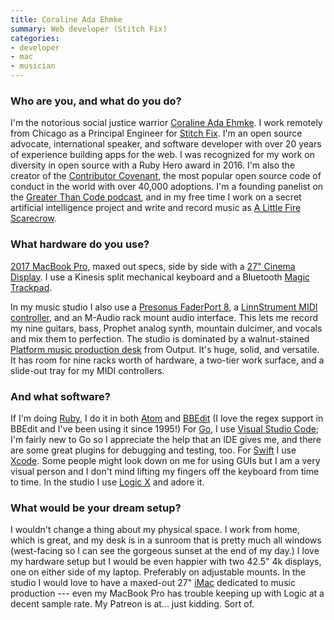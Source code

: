 ```yaml
---
title: Coraline Ada Ehmke
summary: Web developer (Stitch Fix)
categories:
- developer
- mac
- musician
---
```


### Who are you, and what do you do?

I'm the notorious social justice warrior [Coraline Ada Ehmke](https://twitter.com/CoralineAda "Coraline's Twitter account."). I work remotely from Chicago as a Principal Engineer for [Stitch Fix](https://www.stitchfix.com/ "A personalised online clothes store."). I'm an open source advocate, international speaker, and software developer with over 20 years of experience building apps for the web. I was recognized for my work on diversity in open source with a Ruby Hero award in 2016. I'm also the creator of the [Contributor Covenant](https://www.contributor-covenant.org/ "An open source code of conduct."), the most popular open source code of conduct in the world with over 40,000 adoptions. I'm a founding panelist on the [Greater Than Code podcast](https://www.greaterthancode.com/ "A podcast about tech and people."), and in my free time I work on a secret artificial intelligence project and write and record music as [A Little Fire Scarecrow](http://alittlefirescarecrow.com/ "Coraline's music project.").

### What hardware do you use?

[2017 MacBook Pro][macbook-pro], maxed out specs, side by side with a [27" Cinema Display][cinema-display]. I use a Kinesis split mechanical keyboard and a Bluetooth [Magic Trackpad][magic-trackpad].

In my music studio I also use a [Presonus FaderPort 8][faderport-8], a [LinnStrument MIDI controller][linnstrument], and an M-Audio rack mount audio interface. This lets me record my nine guitars, bass, Prophet analog synth, mountain dulcimer, and vocals and mix them to perfection. The studio is dominated by a walnut-stained [Platform music production desk][platform] from Output. It's huge, solid, and versatile. It has room for nine racks worth of hardware, a two-tier work surface, and a slide-out tray for my MIDI controllers.

### And what software?

If I'm doing [Ruby][], I do it in both [Atom][] and [BBEdit][] (I love the regex support in BBEdit and I've been using it since 1995!) For [Go][], I use [Visual Studio Code][visual-studio-code]; I'm fairly new to Go so I appreciate the help that an IDE gives me, and there are some great plugins for debugging and testing, too. For [Swift][swift.2] I use [Xcode][]. Some people might look down on me for using GUIs but I am a very visual person and I don't mind lifting my fingers off the keyboard from time to time. In the studio I use [Logic X][logic] and adore it.

### What would be your dream setup?

I wouldn't change a thing about my physical space. I work from home, which is great, and my desk is in a sunroom that is pretty much all windows (west-facing so I can see the gorgeous sunset at the end of my day.) I love my hardware setup but I would be even happier with two 42.5" 4k displays, one on either side of my laptop. Preferably on adjustable mounts. In the studio I would love to have a maxed-out 27" [iMac][] dedicated to music production --- even my MacBook Pro has trouble keeping up with Logic at a decent sample rate. My Patreon is at... just kidding. Sort of.

[atom]: https://atom.io/ "A text editor based on web technology."
[bbedit]: http://www.barebones.com/products/bbedit/ "A text editor for the Mac."
[cinema-display]: https://en.wikipedia.org/wiki/Apple_Cinema_Display "An LCD display."
[faderport-8]: https://presonus.com/products/FaderPort-8 "An eight-channel audio controller."
[go]: https://golang.org/ "A compiled programming language."
[imac]: https://www.apple.com/imac/ "An all-in-one computer."
[linnstrument]: http://www.rogerlinndesign.com/linnstrument.html "A unique MIDI controller."
[logic]: https://www.saleae.com/logic/ "A hardware debugger."
[macbook-pro]: https://www.apple.com/macbook-pro/ "A laptop."
[magic-trackpad]: https://www.apple.com/magictrackpad/ "A trackpad for desktop machines."
[platform]: https://output.com/products/platform "A desk designed for musical equipment."
[ruby]: https://www.ruby-lang.org/en/ "An interpreted scripting language."
[swift.2]: https://swift.org/ "A compiled programming language."
[visual-studio-code]: https://code.visualstudio.com/ "A development IDE."
[xcode]: https://en.wikipedia.org/wiki/Xcode "An IDE for Mac developers."
